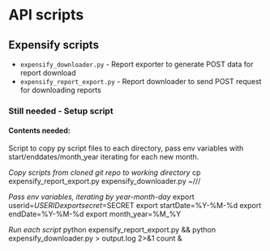 # API scripts

## Expensify scripts
- `expensify_downloader.py` - Report exporter to generate POST data for report download
- `expensify_report_export.py` - Report downloader to send POST request for downloading reports

### Still needed - Setup script
#### Contents needed:
Script to copy py script files to each directory, pass env variables with start/enddates/month_year iterating for each new month.

*Copy scripts from cloned git repo to working directory*
cp expensify_report_export.py expensify_downloader.py ~/<working-dir>/<year>/<month>

*Pass env variables, iterating by year-month-day*
export userid=$USERID
export secret=$SECRET
export startDate=%Y-%M-%d
export endDate=%Y-%M-%d
export month_year=%M_%Y

*Run each script*
python expensify_report_export.py && python expensify_downloader.py > output.log 2>&1 count &

